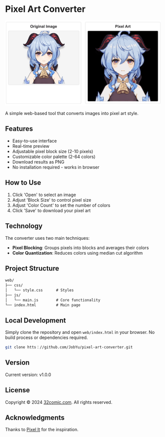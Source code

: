 # Pixel Art Converter

![Image2pixel](web/Image2pixel.png)

A simple web-based tool that converts images into pixel art style. 

## Features

- Easy-to-use interface
- Real-time preview
- Adjustable pixel block size (2-10 pixels)
- Customizable color palette (2-64 colors)
- Download results as PNG
- No installation required - works in browser

## How to Use

1. Click 'Open' to select an image
2. Adjust 'Block Size' to control pixel size
3. Adjust 'Color Count' to set the number of colors
4. Click 'Save' to download your pixel art

## Technology

The converter uses two main techniques:
- **Pixel Blocking**: Groups pixels into blocks and averages their colors
- **Color Quantization**: Reduces colors using median cut algorithm

## Project Structure

```
web/
├── css/
│   └── style.css      # Styles
├── js/
│   └── main.js        # Core functionality
└── index.html         # Main page
```

## Local Development

Simply clone the repository and open `web/index.html` in your browser. No build process or dependencies required.

```bash
git clone htts：//github.com/JobYu/pixel-art-converter.git
```

## Version

Current version: v1.0.0

## License

Copyright © 2024 [32comic.com](https://32comic.com). All rights reserved.

## Acknowledgments

Thanks to [Pixel It](https://github.com/giventofly/pixelit) for the inspiration.
